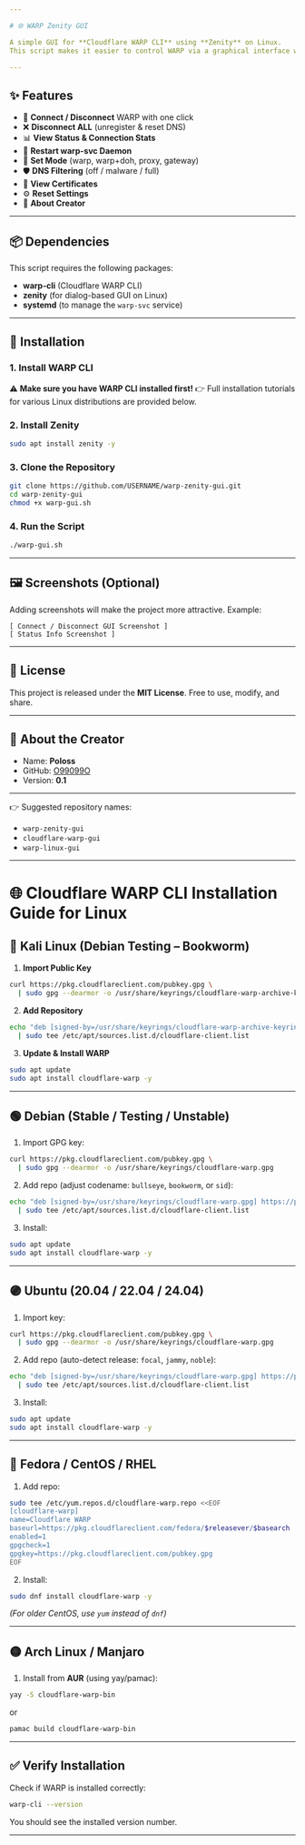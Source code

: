 ```yaml
---

# 🌐 WARP Zenity GUI

A simple GUI for **Cloudflare WARP CLI** using **Zenity** on Linux.
This script makes it easier to control WARP via a graphical interface without typing commands in the terminal.

---
```


## ✨ Features

* 🔌 **Connect / Disconnect** WARP with one click
* ❌ **Disconnect ALL** (unregister & reset DNS)
* 📊 **View Status & Connection Stats**
* 🔄 **Restart warp-svc Daemon**
* 🔐 **Set Mode** (warp, warp+doh, proxy, gateway)
* 🛡️ **DNS Filtering** (off / malware / full)
* 📜 **View Certificates**
* ⚙️ **Reset Settings**
* 👤 **About Creator**

---

## 📦 Dependencies

This script requires the following packages:

* **warp-cli** (Cloudflare WARP CLI)
* **zenity** (for dialog-based GUI on Linux)
* **systemd** (to manage the `warp-svc` service)

---

## 🚀 Installation

### 1. Install WARP CLI

⚠️ **Make sure you have WARP CLI installed first!**
👉 Full installation tutorials for various Linux distributions are provided below.

### 2. Install Zenity

```bash
sudo apt install zenity -y
```

### 3. Clone the Repository

```bash
git clone https://github.com/USERNAME/warp-zenity-gui.git
cd warp-zenity-gui
chmod +x warp-gui.sh
```

### 4. Run the Script

```bash
./warp-gui.sh
```

---

## 🖼️ Screenshots (Optional)

Adding screenshots will make the project more attractive.
Example:

```
[ Connect / Disconnect GUI Screenshot ]
[ Status Info Screenshot ]
```

---

## 📜 License

This project is released under the **MIT License**.
Free to use, modify, and share.

---

## 👤 About the Creator

* Name: **Poloss**
* GitHub: [O99099O](https://github.com/O99099O)
* Version: **0.1**

---

👉 Suggested repository names:

* `warp-zenity-gui`
* `cloudflare-warp-gui`
* `warp-linux-gui`

---

# 🌐 Cloudflare WARP CLI Installation Guide for Linux

## 🔴 Kali Linux (Debian Testing – Bookworm)

1. **Import Public Key**

```bash
curl https://pkg.cloudflareclient.com/pubkey.gpg \
  | sudo gpg --dearmor -o /usr/share/keyrings/cloudflare-warp-archive-keyring.gpg
```

2. **Add Repository**

```bash
echo "deb [signed-by=/usr/share/keyrings/cloudflare-warp-archive-keyring.gpg] https://pkg.cloudflareclient.com/ bookworm main" \
  | sudo tee /etc/apt/sources.list.d/cloudflare-client.list
```

3. **Update & Install WARP**

```bash
sudo apt update
sudo apt install cloudflare-warp -y
```

---

## 🟢 Debian (Stable / Testing / Unstable)

1. Import GPG key:

```bash
curl https://pkg.cloudflareclient.com/pubkey.gpg \
  | sudo gpg --dearmor -o /usr/share/keyrings/cloudflare-warp.gpg
```

2. Add repo (adjust codename: `bullseye`, `bookworm`, or `sid`):

```bash
echo "deb [signed-by=/usr/share/keyrings/cloudflare-warp.gpg] https://pkg.cloudflareclient.com/ $(lsb_release -cs) main" \
  | sudo tee /etc/apt/sources.list.d/cloudflare-client.list
```

3. Install:

```bash
sudo apt update
sudo apt install cloudflare-warp -y
```

---

## 🟣 Ubuntu (20.04 / 22.04 / 24.04)

1. Import key:

```bash
curl https://pkg.cloudflareclient.com/pubkey.gpg \
  | sudo gpg --dearmor -o /usr/share/keyrings/cloudflare-warp.gpg
```

2. Add repo (auto-detect release: `focal`, `jammy`, `noble`):

```bash
echo "deb [signed-by=/usr/share/keyrings/cloudflare-warp.gpg] https://pkg.cloudflareclient.com/ $(lsb_release -cs) main" \
  | sudo tee /etc/apt/sources.list.d/cloudflare-client.list
```

3. Install:

```bash
sudo apt update
sudo apt install cloudflare-warp -y
```

---

## 🔵 Fedora / CentOS / RHEL

1. Add repo:

```bash
sudo tee /etc/yum.repos.d/cloudflare-warp.repo <<EOF
[cloudflare-warp]
name=Cloudflare WARP
baseurl=https://pkg.cloudflareclient.com/fedora/$releasever/$basearch
enabled=1
gpgcheck=1
gpgkey=https://pkg.cloudflareclient.com/pubkey.gpg
EOF
```

2. Install:

```bash
sudo dnf install cloudflare-warp -y
```

*(For older CentOS, use `yum` instead of `dnf`)*

---

## 🟡 Arch Linux / Manjaro

1. Install from **AUR** (using yay/pamac):

```bash
yay -S cloudflare-warp-bin
```

or

```bash
pamac build cloudflare-warp-bin
```

---

## ✅ Verify Installation

Check if WARP is installed correctly:

```bash
warp-cli --version
```

You should see the installed version number.

---
